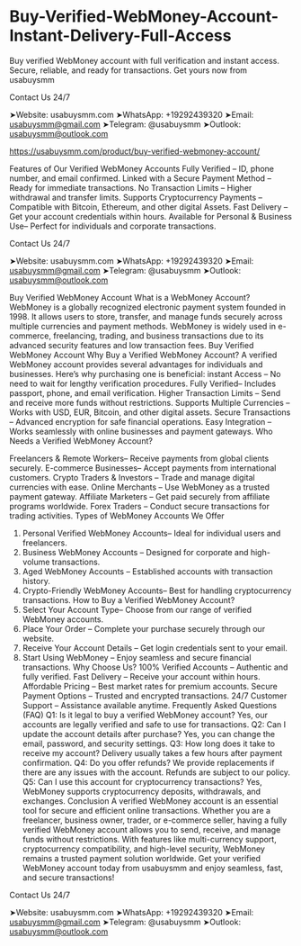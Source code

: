 # Buy-Verified-WebMoney-Account-Instant-Delivery-Full-Access
Buy verified WebMoney account with full verification and instant access. Secure, reliable, and ready for transactions. Get yours now from usabuysmm

Contact Us 24/7

➤Website: usabuysmm.com
➤WhatsApp: +19292439320
➤Email: usabuysmm@gmail.com
➤Telegram: @usabuysmm
➤Outlook: usabuysmm@outlook.com

https://usabuysmm.com/product/buy-verified-webmoney-account/

Features of Our Verified WebMoney Accounts
Fully Verified – ID, phone number, and email confirmed.
Linked with a Secure Payment Method – Ready for immediate transactions.
No Transaction Limits – Higher withdrawal and transfer limits.
Supports Cryptocurrency Payments – Compatible with Bitcoin, Ethereum, and other digital
Assets.
 Fast Delivery – Get your account credentials within hours.
Available for Personal & Business Use– Perfect for individuals and corporate transactions.


Contact Us 24/7

➤Website: usabuysmm.com
➤WhatsApp: +19292439320
➤Email: usabuysmm@gmail.com
➤Telegram: @usabuysmm
➤Outlook: usabuysmm@outlook.com

Buy Verified WebMoney Account
What is a WebMoney Account?
WebMoney is a globally recognized electronic payment system founded in 1998. It allows users to store, transfer, and manage funds securely across multiple currencies and payment methods. WebMoney is widely used in e-commerce, freelancing, trading, and business transactions due to its advanced security features and low transaction fees.
Buy Verified WebMoney Account
Why Buy a Verified WebMoney Account?
A verified WebMoney account provides several advantages for individuals and businesses. Here’s why purchasing one is beneficial:
instant Access – No need to wait for lengthy verification procedures.
Fully Verified– Includes passport, phone, and email verification.
Higher Transaction Limits – Send and receive more funds without restrictions.
Supports Multiple Currencies – Works with USD, EUR, Bitcoin, and other digital assets.
Secure Transactions – Advanced encryption for safe financial operations.
Easy Integration – Works seamlessly with online businesses and payment gateways.
Who Needs a Verified WebMoney Account?
 
Freelancers & Remote Workers– Receive payments from global clients securely.
E-commerce Businesses– Accept payments from international customers.
Crypto Traders & Investors – Trade and manage digital currencies with ease.
Online Merchants – Use WebMoney as a trusted payment gateway.
Affiliate Marketers – Get paid securely from affiliate programs worldwide.
Forex Traders – Conduct secure transactions for trading activities.
Types of WebMoney Accounts We Offer
1. Personal Verified WebMoney Accounts– Ideal for individual users and freelancers.
2. Business WebMoney Accounts – Designed for corporate and high-volume transactions.
3. Aged WebMoney Accounts – Established accounts with transaction history.
4. Crypto-Friendly WebMoney Accounts– Best for handling cryptocurrency transactions.
How to Buy a Verified WebMoney Account?
1. Select Your Account Type– Choose from our range of verified WebMoney accounts.
2. Place Your Order – Complete your purchase securely through our website.
3. Receive Your Account Details – Get login credentials sent to your email.
4. Start Using WebMoney – Enjoy seamless and secure financial transactions.
Why Choose Us?
100% Verified Accounts – Authentic and fully verified.
Fast Delivery – Receive your account within hours.
Affordable Pricing – Best market rates for premium accounts.
Secure Payment Options – Trusted and encrypted transactions.
24/7 Customer Support – Assistance available anytime.
Frequently Asked Questions (FAQ)
Q1: Is it legal to buy a verified WebMoney account?
Yes, our accounts are legally verified and safe to use for transactions.
Q2: Can I update the account details after purchase?
Yes, you can change the email, password, and security settings.
Q3: How long does it take to receive my account?
Delivery usually takes a few hours after payment confirmation.
Q4: Do you offer refunds?
We provide replacements if there are any issues with the account. Refunds are subject to our policy.
Q5: Can I use this account for cryptocurrency transactions?
Yes, WebMoney supports cryptocurrency deposits, withdrawals, and exchanges.
Conclusion
A verified WebMoney account is an essential tool for secure and efficient online transactions. Whether you are a freelancer, business owner, trader, or e-commerce seller, having a fully verified WebMoney account allows you to send, receive, and manage funds without restrictions. With features like multi-currency support, cryptocurrency compatibility, and high-level security, WebMoney remains a trusted payment solution worldwide.
Get your verified WebMoney account today from usabuysmm and enjoy seamless, fast, and secure transactions!

Contact Us 24/7

➤Website: usabuysmm.com
➤WhatsApp: +19292439320
➤Email: usabuysmm@gmail.com
➤Telegram: @usabuysmm
➤Outlook: usabuysmm@outlook.com

